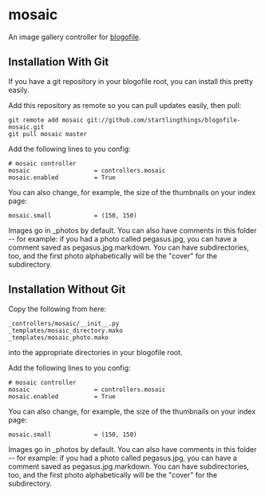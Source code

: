 mosaic
========
An image gallery controller for [blogofile](https://github.com/EnigmaCurry/blogofile).

Installation With Git
---------------------------
If you have a git repository in your blogofile root, you can install this pretty easily.

Add this repository as remote so you can pull updates easily, then pull:

	git remote add mosaic git://github.com/startlingthings/blogofile-mosaic.git
	git pull mosaic master
	
Add the following lines to you config:

	# mosaic controller
	mosaic                  = controllers.mosaic
	mosaic.enabled          = True

You can also change, for example, the size of the thumbnails on your index page:

	mosaic.small			= (150, 150)
	
Images go in _photos by default. You can also have comments in this folder -- for example: if you had a photo called pegasus.jpg, you can have a comment saved as pegasus.jpg.markdown. You can have subdirectories, too, and the first photo alphabetically will be the "cover" for the subdirectory.

Installation Without Git
---------------------------
Copy the following from here:

	_controllers/mosaic/__init__.py
	_templates/mosaic_directory.mako
	_templates/mosaic_photo.mako
	
into the appropriate directories in your blogofile root.

Add the following lines to you config:

	# mosaic controller
	mosaic                  = controllers.mosaic
	mosaic.enabled          = True

You can also change, for example, the size of the thumbnails on your index page:

	mosaic.small			= (150, 150)
	
Images go in _photos by default. You can also have comments in this folder -- for example: if you had a photo called pegasus.jpg, you can have a comment saved as pegasus.jpg.markdown. You can have subdirectories, too, and the first photo alphabetically will be the "cover" for the subdirectory.